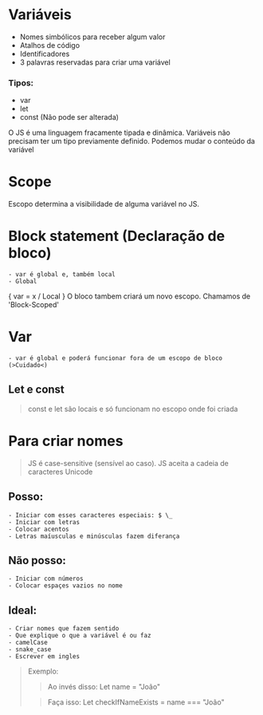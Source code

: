 # Variáveis

- Nomes simbólicos para receber algum valor
- Atalhos de código
- Identificadores
- 3 palavras reservadas para criar uma variável

### Tipos:

- var
- let
- const (Não pode ser alterada)

O JS é uma linguagem fracamente tipada e dinâmica.
Variáveis não precisam ter um tipo previamente definido. Podemos mudar o conteúdo da variável

# Scope

Escopo determina a visibilidade de alguma variável no JS.

# Block statement (Declaração de bloco)

    - var é global e, também local
    - Global

{
var = x / Local
}
O bloco tambem criará um novo escopo. Chamamos de 'Block-Scoped'

# Var

    - var é global e poderá funcionar fora de um escopo de bloco (>Cuidado<)

## Let e const

> const e let são locais e só funcionam no escopo onde foi criada

# Para criar nomes

> JS é case-sensitive (sensível ao caso).
> JS aceita a cadeia de caracteres Unicode

## Posso:

    - Iniciar com esses caracteres especiais: $ \_
    - Iniciar com letras
    - Colocar acentos
    - Letras maíusculas e minúsculas fazem diferança

## Não posso:

    - Iniciar com números
    - Colocar espaçes vazios no nome

## Ideal:

    - Criar nomes que fazem sentido
    - Que explique o que a variável é ou faz
    - camelCase
    - snake_case
    - Escrever em ingles

> Exemplo:
>
> > Ao invés disso: Let name = "João"
>
> > Faça isso: Let checkIfNameExists = name === "João"
